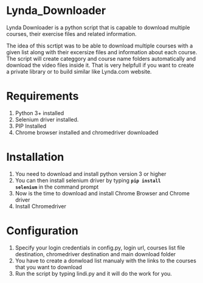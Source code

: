 # Lynda_Downloader
Lynda Downloader is a python script that is capable to download multiple courses, their exercise files and related information. 

The idea of this scrtipt was to be able to download multiple courses with a given list along with their excersize files and information about each course.
The script will create categgory and course name folders automatically and download the video files inside it. That is very helpfull if you want to create a private library or to build similar like Lynda.com website.</br>

# Requirements
1. Python 3+ installed </br>
2. Selenium driver installed. </br>
3. PIP Installed
4. Chrome browser installed and chromedriver downloaded</br>

# Installation
1. You need to download and install python version 3 or higher</br>
2. You can then install selenium driver by typing <code><b>pip install selenium</b></code> in the command prompt</br>
3. Now is the time to download and install Chrome Browser and Chrome driver
4. Install Chromedriver

# Configuration
1. Specify your login credentials in config.py, login url, courses list file destination, chromedriver destination and main download folder
2. You have to create a donwload list manualy with the links to the courses that you want to download
3. Run the script by typing lindi.py and it will do the work for you.

